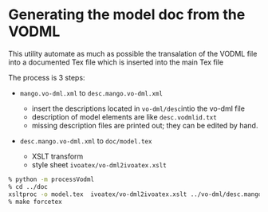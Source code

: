 # Generating the model doc from the VODML

This utility automate as much as possible the transalation of the VODML 
file into a documented Tex file which is inserted into the main Tex file

The process is 3 steps:
- `mango.vo-dml.xml` to `desc.mango.vo-dml.xml` 
  - insert the descriptions located in `vo-dml/desc`intio the vo-dml file
  - description of model elements are like `desc.vodmlid.txt`
  - missing description files are printed out; they can be edited by hand.
  
- `desc.mango.vo-dml.xml` to `doc/model.tex` 
  - XSLT transform
  - style sheet `ivoatex/vo-dml2ivoatex.xslt`


```bash
% python -m processVodml
% cd ../doc
xsltproc -o model.tex  ivoatex/vo-dml2ivoatex.xslt ../vo-dml/desc.mango.vo-dml.xml
% make forcetex
```
